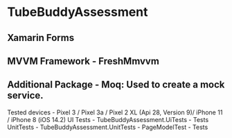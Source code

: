 # TubeBuddyAssessment

## Xamarin Forms
## MVVM Framework - FreshMmvvm
## Additional Package - Moq: Used to create a mock service.

Tested devices - Pixel 3 / Pixel 3a / Pixel 2 XL (Api 28, Version 9)/ iPhone 11 / iPhone 8 (iOS 14.2)
UI Tests - TubeBuddyAssessment.UiTests - Tests
UnitTests - TubeBuddyAssessment.UnitTests - PageModelTest - Tests
